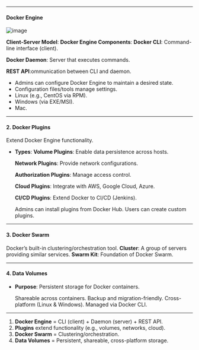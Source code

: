 
---

#### **Docker Engine**
![image](https://github.com/user-attachments/assets/84112f72-cf98-443a-b676-2dc808014f73)

**Client-Server Model**:
 **Docker Engine Components**:
  **Docker CLI**: Command-line interface (client).
  
  **Docker Daemon**: Server that executes commands.
  
  **REST API**:ommunication between CLI and daemon.

  - Admins can configure Docker Engine to maintain a desired state.
  - Configuration files/tools manage settings.
  - Linux (e.g., CentOS via RPM).
  - Windows (via EXE/MSI).
  - Mac.

---

#### **2. Docker Plugins**
Extend Docker Engine functionality.
- **Types**:
  **Volume Plugins**: Enable data persistence across hosts.
  
  **Network Plugins**: Provide network configurations.
  
  **Authorization Plugins**: Manage access control.
  
  **Cloud Plugins**: Integrate with AWS, Google Cloud, Azure.
  
  **CI/CD Plugins**: Extend Docker to CI/CD (Jenkins).
  

   Admins can install plugins from Docker Hub.
  Users can create custom plugins.

---

#### **3. Docker Swarm**
 Docker’s built-in clustering/orchestration tool.
**Cluster**: A group of servers providing similar services.
**Swarm Kit**: Foundation of Docker Swarm.

---

#### **4. Data Volumes**
- **Purpose**: Persistent storage for Docker containers.

  Shareable across containers.
  Backup and migration-friendly.
  Cross-platform (Linux & Windows).
Managed via Docker CLI.

---


1. **Docker Engine** = CLI (client) + Daemon (server) + REST API.
2. **Plugins** extend functionality (e.g., volumes, networks, cloud).
3. **Docker Swarm** = Clustering/orchestration.
4. **Data Volumes** = Persistent, shareable, cross-platform storage.
